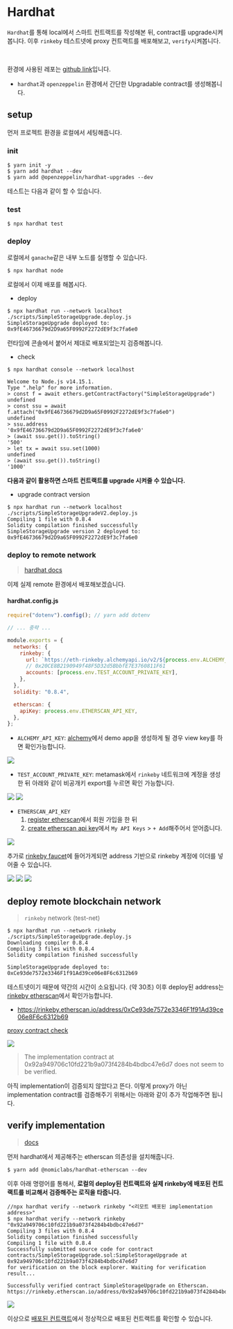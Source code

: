 # Hardhat


`Hardhat`를 통해 local에서 스마트 컨트랙트를 작성해본 뒤, contract를 upgrade시켜봅니다. 이후 `rinkeby` 테스트넷에 proxy 컨트랙트를 배포해보고, `verify`시켜봅니다.

<!--more-->
<br />

환경에 사용된 레포는 [github link](https://github.com/minkj1992/hardhat_demo)입니다.

- `hardhat`과 `openzeppelin` 환경에서 간단한 Upgradable contract를 생성해봅니다.

## setup

먼저 프로젝트 환경을 로컬에서 세팅해줍니다.

### init

```shell
$ yarn init -y
$ yarn add hardhat --dev
$ yarn add @openzeppelin/hardhat-upgrades --dev
```

테스트는 다음과 같이 할 수 있습니다.

### test

```shell
$ npx hardhat test
```

### deploy

로컬에서 `ganache`같은 내부 노드를 실행할 수 있습니다.

```shell
$ npx hardhat node
```

로컬에서 이제 배포를 해봅시다.

- deploy

```shell
$ npx hardhat run --network localhost ./scripts/SimpleStorageUpgrade.deploy.js
SimpleStorageUpgrade deployed to: 0x9fE46736679d2D9a65F0992F2272dE9f3c7fa6e0
```

런타임에 콘솔에서 붙어서 제대로 배포되었는지 검증해봅니다.

- check

```shell
$ npx hardhat console --network localhost

Welcome to Node.js v14.15.1.
Type ".help" for more information.
> const f = await ethers.getContractFactory("SimpleStorageUpgrade")
undefined
> const ssu = await f.attach("0x9fE46736679d2D9a65F0992F2272dE9f3c7fa6e0")
undefined
> ssu.address
'0x9fE46736679d2D9a65F0992F2272dE9f3c7fa6e0'
> (await ssu.get()).toString()
'500'
> let tx = await ssu.set(1000)
undefined
> (await ssu.get()).toString()
'1000'
```

**다음과 같이 활용하면 스마트 컨트랙트를 upgrade 시켜줄 수 있습니다.**

- upgrade contract version

```shell
$ npx hardhat run --network localhost ./scripts/SimpleStorageUpgradeV2.deploy.js
Compiling 1 file with 0.8.4
Solidity compilation finished successfully
SimpleStorageUpgrade version 2 deployed to: 0x9fE46736679d2D9a65F0992F2272dE9f3c7fa6e0
```

### deploy to remote network

> [hardhat docs](https://hardhat.org/config/)

이제 실제 remote 환경에서 배포해보겠습니다.

#### hardhat.config.js

```js
require("dotenv").config(); // yarn add dotenv

// ... 중략 ...

module.exports = {
  networks: {
    rinkeby: {
      url: `https://eth-rinkeby.alchemyapi.io/v2/${process.env.ALCHEMY_API_KEY}`,
      // 0x20CE8B2190949f48F5D32d5BbbfE7E3760811F61
      accounts: [process.env.TEST_ACCOUNT_PRIVATE_KEY],
    },
  },
  solidity: "0.8.4",

  etherscan: {
    apiKey: process.env.ETHERSCAN_API_KEY,
  },
};
```

- `ALCHEMY_API_KEY`: [alchemy](https://www.alchemyapi.io)에서 demo app을 생성하게 될 경우 view key를 하면 확인가능합니다.

![](/images/hardhat/1.png)

- `TEST_ACCOUNT_PRIVATE_KEY`: metamask에서 `rinkeby` 네트워크에 계정을 생성한 뒤 아래와 같이 비공개키 export를 누르면 확인 가능합니다.

![](/images/hardhat/6.png)
![](/images/hardhat/7.png)

- `ETHERSCAN_API_KEY`
  1. [register etherscan](https://etherscan.io/register)에서 회원 가입을 한 뒤
  2. [create etherscan api key](https://etherscan.io/myapikey)에서 `My API Keys` > `+ Add`해주어서 얻어줍니다.

![](/images/hardhat/5.png)

추가로 [rinkeby faucet](https://faucets.chain.link/)에 들어가게되면 address 기반으로 rinkeby 계정에 이더를 넣어줄 수 있습니다.

![](/images/hardhat/2.png)
![](/images/hardhat/3.png)
![](/images/hardhat/4.png)

## deploy remote blockchain network

> `rinkeby` network (test-net)

```shell
$ npx hardhat run --network rinkeby ./scripts/SimpleStorageUpgrade.deploy.js
Downloading compiler 0.8.4
Compiling 3 files with 0.8.4
Solidity compilation finished successfully

SimpleStorageUpgrade deployed to: 0xCe93de7572e3346F1f91Ad39ce06e8F6c6312b69
```

테스트넷이기 때문에 약간의 시간이 소요됩니다. (약 30초) 이후 deploy된 address는 [rinkeby etherscan](https://rinkeby.etherscan.io/)에서 확인가능합니다.

- https://rinkeby.etherscan.io/address/0xCe93de7572e3346F1f91Ad39ce06e8F6c6312b69

[proxy contract check](https://rinkeby.etherscan.io/proxyContractChecker)

![](/images/hardhat/8.png)

> The implementation contract at 0x92a949706c10fd221b9a073f4284b4bdbc47e6d7 does not seem to be verified.

아직 implementation이 검증되지 않았다고 뜬다. 이렇게 proxy가 아닌 implementation contract를 검증해주기 위해서는 아래와 같이 추가 작업해주면 됩니다.

## verify implementation

> [docs](https://hardhat.org/plugins/nomiclabs-hardhat-etherscan.html)

먼저 hardhat에서 제공해주는 etherscan 의존성을 설치해줍니다.

```shell
$ yarn add @nomiclabs/hardhat-etherscan --dev
```

이후 아래 명령어를 통해서, **로컬의 deploy된 컨트랙트와 실제 rinkeby에 배포된 컨트랙트를 비교해서 검증해주는 로직을 타줍니다.**

```shell
//npx hardhat verify --network rinkeby "<리모트 배포된 implementation address>"
$ npx hardhat verify --network rinkeby "0x92a949706c10fd221b9a073f4284b4bdbc47e6d7"
Compiling 3 files with 0.8.4
Solidity compilation finished successfully
Compiling 1 file with 0.8.4
Successfully submitted source code for contract
contracts/SimpleStorageUpgrade.sol:SimpleStorageUpgrade at 0x92a949706c10fd221b9a073f4284b4bdbc47e6d7
for verification on the block explorer. Waiting for verification result...

Successfully verified contract SimpleStorageUpgrade on Etherscan.
https://rinkeby.etherscan.io/address/0x92a949706c10fd221b9a073f4284b4bdbc47e6d7#code
```

![](/images/hardhat/9.png)

이상으로 [배포된 컨트랙트](https://rinkeby.etherscan.io/address/0x92a949706c10fd221b9a073f4284b4bdbc47e6d7#code)에서 정상적으로 배포된 컨트랙트를 확인할 수 있습니다.

